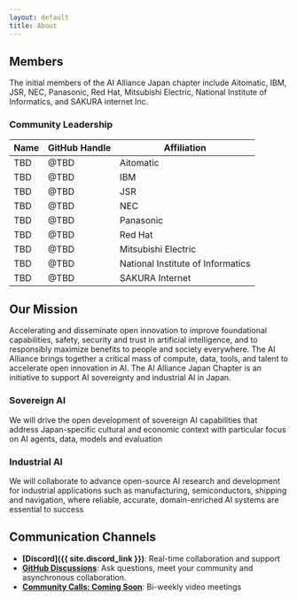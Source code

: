```yaml
---  
layout: default  
title: About
---  
```


## Members
The initial members of the AI Alliance Japan chapter include Aitomatic, IBM, JSR, NEC, Panasonic, Red Hat, Mitsubishi Electric, National Institute of Informatics, and SAKURA internet Inc. 


### Community Leadership  

| Name                 | GitHub Handle       | Affiliation         |
|----------------------|---------------------|---------------------|
| TBD                  | @TBD                | Aitomatic           |
| TBD                  | @TBD                | IBM                 |
| TBD                  | @TBD                | JSR                 |
| TBD                  | @TBD                | NEC                 |
| TBD                  | @TBD                | Panasonic           |
| TBD                  | @TBD                | Red Hat             |
| TBD                  | @TBD                | Mitsubishi Electric |
| TBD                  | @TBD                | National Institute of Informatics            |
| TBD                  | @TBD                | SAKURA Internet     |


## Our Mission
Accelerating and disseminate open innovation to improve foundational capabilities, safety, security and trust in artificial intelligence, and to responsibly maximize benefits to people and society everywhere. The AI Alliance brings together a critical mass of compute, data, tools, and talent to accelerate open innovation in AI. The AI Alliance Japan Chapter is an initiative to support AI sovereignty and industrial AI in Japan.

### Sovereign AI
We will drive the open development of sovereign AI capabilities that address Japan-specific cultural and economic context with particular focus on AI agents, data, models and evaluation

### Industrial AI
We will collaborate to advance open-source AI research and development for industrial applications such as manufacturing, semiconductors, shipping and navigation, where reliable, accurate, domain-enriched AI systems are essential to success

## Communication Channels
- **[Discord]({{ site.discord_link }})**: Real-time collaboration and support
- **[GitHub Discussions](https://github.com/The-AI-Alliance/japan/discussions/)**: Ask questions, meet your community and asynchronous collaboration.
- **[Community Calls: Coming Soon]()**: Bi-weekly video meetings  
